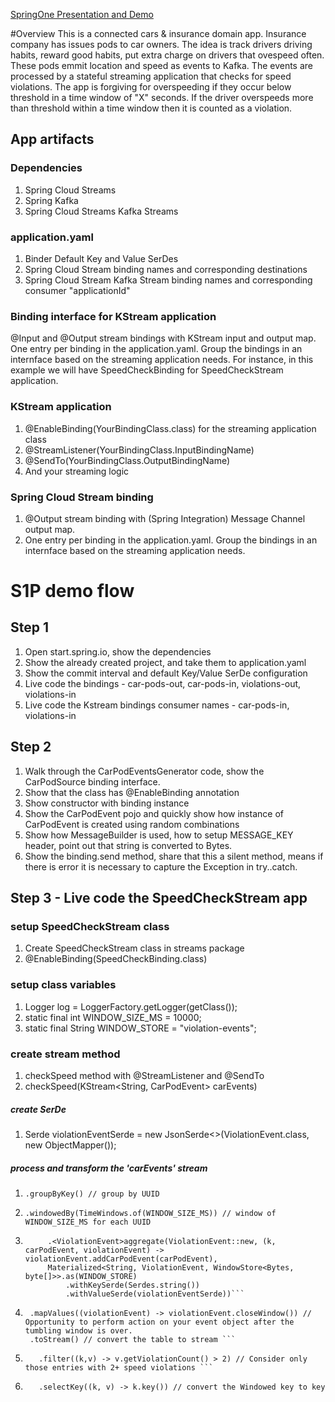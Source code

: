 [SpringOne Presentation and Demo
](https://www.youtube.com/watch?v=7Faly8jORIw&list=PL16rr9IgrTw4zhadCC2pkjBcTkl_jJyA7&index=2)

#Overview
This is a connected cars & insurance domain app.
Insurance company has issues pods to car owners. 
The idea is track drivers driving habits, reward good habits, put extra charge on drivers that ovespeed often. 
These pods emmit location and speed as events to Kafka. 
The events are processed by a stateful streaming application that checks for speed violations.
The app is forgiving for overspeeding if they occur below threshold in a time window of "X" seconds. 
If the driver overspeeds more than threshold within a time window then it is counted as a violation.

## App artifacts 

### Dependencies
1. Spring Cloud Streams
1. Spring Kafka
1. Spring Cloud Streams Kafka Streams

### application.yaml
1. Binder Default Key and Value SerDes
1. Spring Cloud Stream binding names and corresponding destinations 
1. Spring Cloud Stream Kafka Stream binding names and corresponding consumer "applicationId"

### Binding interface for KStream application
@Input and @Output stream bindings with KStream input and output map. 
One entry per binding in the application.yaml.
Group the bindings in an internface based on the streaming application needs. 
For instance, in this example we will have SpeedCheckBinding for SpeedCheckStream application. 

### KStream application
1. @EnableBinding(YourBindingClass.class) for the streaming application class
1. @StreamListener(YourBindingClass.InputBindingName)
1. @SendTo(YourBindingClass.OutputBindingName)
1. And your streaming logic  

### Spring Cloud Stream binding
1. @Output stream binding with (Spring Integration) Message Channel output map. 
1. One entry per binding in the application.yaml.
Group the bindings in an internface based on the streaming application needs. 


# S1P demo flow
## Step 1
1. Open start.spring.io, show the dependencies
2. Show the already created project, and take them to application.yaml
3. Show the commit interval and default Key/Value SerDe configuration
4. Live code the bindings - car-pods-out, car-pods-in, violations-out, violations-in
5. Live code the Kstream bindings consumer names - car-pods-in, violations-in

## Step 2
1. Walk through the CarPodEventsGenerator code, show the CarPodSource binding interface. 
1. Show that the class has @EnableBinding annotation
1. Show constructor with binding instance
1. Show the CarPodEvent pojo and quickly show how instance of CarPodEvent is created using random combinations
1. Show how MessageBuilder is used, how to setup MESSAGE_KEY header, point out that string is converted to Bytes. 
1. Show the binding.send method, share that this a silent method, means if there is error it is necessary to capture the Exception in try..catch.

## Step 3 - Live code the SpeedCheckStream app
### setup SpeedCheckStream class
1. Create SpeedCheckStream class in streams package
1. @EnableBinding(SpeedCheckBinding.class)

### setup class variables
1. Logger log = LoggerFactory.getLogger(getClass());
1. static final int WINDOW_SIZE_MS = 10000;
1. static final String WINDOW_STORE = "violation-events";

### create stream method 
1. checkSpeed method with @StreamListener and @SendTo 
2. checkSpeed(KStream<String, CarPodEvent> carEvents)
##### create SerDe
1. Serde<ViolationEvent> violationEventSerde = new JsonSerde<>(ViolationEvent.class, new ObjectMapper());
##### process and transform the 'carEvents' stream
1. ```.groupByKey() // group by UUID```

1. ```.windowedBy(TimeWindows.of(WINDOW_SIZE_MS)) // window of WINDOW_SIZE_MS for each UUID```

1. ```
		.<ViolationEvent>aggregate(ViolationEvent::new, (k, carPodEvent, violationEvent) -> violationEvent.addCarPodEvent(carPodEvent),
		Materialized<String, ViolationEvent, WindowStore<Bytes, byte[]>>.as(WINDOW_STORE)
			.withKeySerde(Serdes.string())
			.withValueSerde(violationEventSerde))```

1. ```
    .mapValues((violationEvent) -> violationEvent.closeWindow()) // Opportunity to perform action on your event object after the tumbling window is over.
    .toStream() // convert the table to stream ```

1. ```
	  .filter((k,v) -> v.getViolationCount() > 2) // Consider only those entries with 2+ speed violations ``` 
1. ```
      .selectKey((k, v) -> k.key()) // convert the Windowed key to key
      ```






